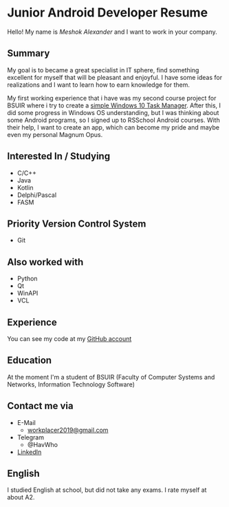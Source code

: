 # Junior Android Developer Resume
Hello! My name is *Meshok Alexander* and I want to work in your company.
## Summary
My goal is to became a great specialist in IT sphere, find something excellent for myself that will be pleasant and enjoyful. I have some ideas for realizations and I want to 
learn how to earn knowledge for them.

My first working experience that i have was my second course project for BSUIR where i try to create a [simple Windows 10 Task Manager](https://github.com/HavWho/CourseProjectCPP). After this, I did some progress in Windows OS understanding, but I was thinking about some Android programs, so I signed up to RSSchool Android courses. With their help, I want to create an app, which can become my pride and maybe even my personal Magnum Opus.

## Interested In / Studying
- C/C++
- Java
- Kotlin
- Delphi/Pascal
- FASM

## Priority Version Control System
- Git

## Also worked with
- Python
- Qt
- WinAPI
- VCL

## Experience
You can see my code at my [GitHub account](https://github.com/HavWho)

## Education
At the moment I'm a student of BSUIR (Faculty of Computer Systems and Networks, Information Technology Software)

## Contact me via
- E-Mail
   - workplacer2019@gmail.com
- Telegram
   - @HavWho
- [LinkedIn](https://www.linkedin.com/in/alexander-meshok-2ba7181a4/)

## English
I studied English at school, but did not take any exams. I rate myself at about A2.
